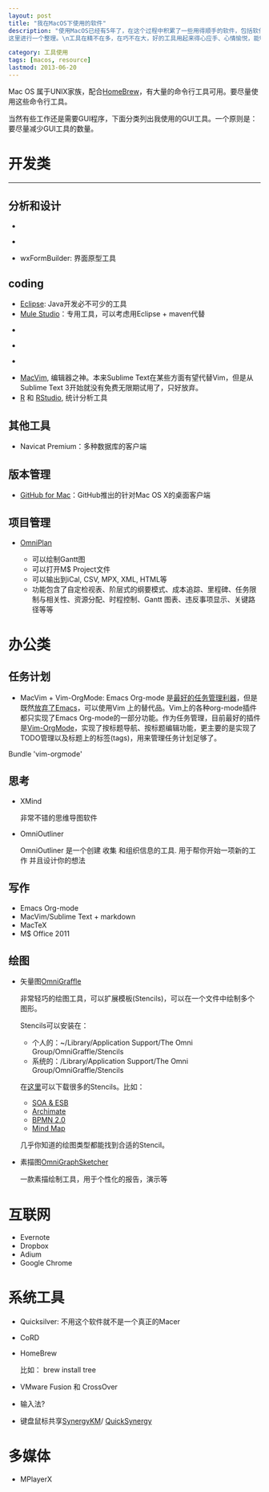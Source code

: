 ```yaml
---
layout: post
title: "我在MacOS下使用的软件"
description: "使用MacOS已经有5年了，在这个过程中积累了一些用得顺手的软件，包括软件开发、思考、绘图、写作、系统工具、互联网工具等。
这里进行一个整理。\n工具在精不在多，在巧不在大，好的工具用起来得心应手、心情愉悦，能够提高工作效率。"

category: 工具使用
tags: [macos, resource]
lastmod: 2013-06-20
---
```


Mac OS 属于UNIX家族，配合[HomeBrew]()，有大量的命令行工具可用。要尽量使用这些命令行工具。

当然有些工作还是需要GUI程序，下面分类列出我使用的GUI工具。一个原则是：要尽量减少GUI工具的数量。

# 开发类
---

## 分析和设计

- ~~~ Archi：一个绘制ArchiMate的工具 ~~~ （ 改用办公类-> 绘图 -> OmniGraffle )
- ~~~ VP-UML ~~~ (用手绘图拍照 + OmniGraffle代替)
- wxFormBuilder: 界面原型工具


## coding

- [Eclipse](http://www.eclipse.org/downloads/): Java开发必不可少的工具
- [Mule Studio](http://www.mulesoft.org/download-mule-esb-community-edition)：专用工具，可以考虑用Eclipse + maven代替
- ~~~ PyCharm ~~~(改用MacVim)
- ~~~ Emacs ~~~ (改用MacVim, 原因见[这里](http://thinkinside.tk/2013/05/23/vim_addon_manager.html))
- ~~~ Sublime Text ~~~(改用MacVim)
- [MacVim](https://github.com/b4winckler/macvim), 编辑器之神。本来Sublime Text在某些方面有望代替Vim，但是从Sublime Text 3开始就没有免费无限期试用了，只好放弃。
- [R](http://www.r-project.org/) 和 [RStudio](http://www.rstudio.com/), 统计分析工具

## 其他工具
- Navicat Premium：多种数据库的客户端


## 版本管理

- [GitHub for Mac]()：GitHub推出的针对Mac OS X的桌面客户端   

## 项目管理

- [OmniPlan]()

  + 可以绘制Gantt图
  + 可以打开M$ Project文件
  + 可以输出到iCal, CSV, MPX, XML, HTML等
  + 功能包含了自定检视表、阶层式的纲要模式、成本追踪、里程碑、任务限制与相关性、资源分配、时程控制、Gantt 图表、违反事项显示、关键路径等等

# 办公类

## 任务计划

- MacVim + Vim-OrgMode: Emacs Org-mode 是[最好的任务管理利器]()，但是既然[放弃了Emacs]()，可以使用Vim 上的替代品。Vim上的各种org-mode插件都只实现了Emacs Org-mode的一部分功能。作为任务管理，目前最好的插件是[Vim-OrgMode](https://github.com/jceb/vim-orgmode)，实现了按标题导航、按标题编辑功能，更主要的是实现了TODO管理以及标题上的标签(tags)，用来管理任务计划足够了。


Bundle 'vim-orgmode'


## 思考

- XMind

  非常不错的思维导图软件

- OmniOutliner
 
  OmniOutliner 是一个创建 收集 和组织信息的工具. 用于帮你开始一项新的工作 并且设计你的想法

## 写作

- Emacs Org-mode
- MacVim/Sublime Text + markdown
- MacTeX
- M$ Office 2011

## 绘图

- 矢量图[OmniGraffle]()
  
  非常轻巧的绘图工具，可以扩展模板(Stencils)，可以在一个文件中绘制多个图形。

  Stencils可以安装在：
  
  - 个人的：~/Library/Application Support/The Omni Group/OmniGraffle/Stencils
  - 系统的：/Library/Application Support/The Omni Group/OmniGraffle/Stencils
    
  在[这里](https://www.graffletopia.com/)可以下载很多的Stencils。比如：

  + [SOA & ESB](https://www.graffletopia.com/stencils/301)
  + [Archimate](https://www.graffletopia.com/search/archimate)
  + [BPMN 2.0](https://www.graffletopia.com/stencils/699)
  + [Mind Map](https://www.graffletopia.com/stencils/29)

  几乎你知道的绘图类型都能找到合适的Stencil。

- 素描图[OmniGraphSketcher]()
  
  一款素描绘制工具，用于个性化的报告，演示等

# 互联网

- Evernote
- Dropbox
- Adium
- Google Chrome

# 系统工具

- Quicksilver: 不用这个软件就不是一个真正的Macer
- CoRD
- HomeBrew

  比如：
	brew install tree
- VMware Fusion 和 CrossOver


- 输入法?

- 键盘鼠标共享[SynergyKM]()/ [QuickSynergy]()

# 多媒体

- MPlayerX

